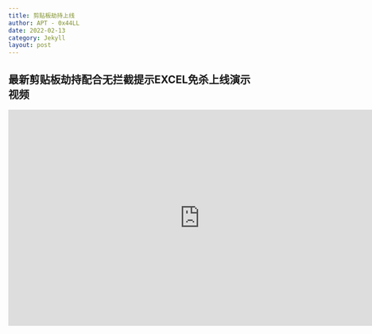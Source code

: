 ```yaml
---
title: 剪贴板劫持上线
author: APT - 0x44LL
date: 2022-02-13
category: Jekyll
layout: post
---
```


## 最新剪贴板劫持配合无拦截提示EXCEL免杀上线演示视频
<iframe 
    width=770
    height=435
    src="https://player.youku.com/embed/XNTg0MTk1ODIzMg==" 
    frameborder=0
    allowfullscreen>
</iframe>